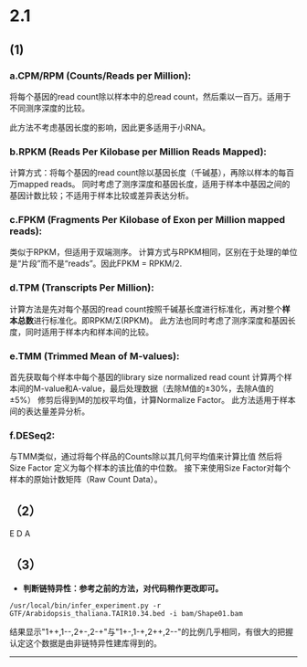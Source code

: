 # 2.1
## (1)
### a.CPM/RPM (Counts/Reads per Million):
将每个基因的read count除以样本中的总read count，然后乘以一百万。适用于不同测序深度的比较。

此方法不考虑基因长度的影响，因此更多适用于小RNA。
### b.RPKM (Reads Per Kilobase per Million Reads Mapped):

计算方式：将每个基因的read count除以基因长度（千碱基），再除以样本的每百万mapped reads。
同时考虑了测序深度和基因长度，适用于样本中基因之间的基因计数比较；不适用于样本比较或差异表达分析。

### c.FPKM (Fragments Per Kilobase of Exon per Million mapped reads):

类似于RPKM，但适用于双端测序。
计算方式与RPKM相同，区别在于处理的单位是“片段”而不是“reads”。因此FPKM = RPKM/2.
### d.TPM (Transcripts Per Million):

计算方法是先对每个基因的read count按照千碱基长度进行标准化，再对整个**样本总数**进行标准化。即RPKM/Σ(RPKM)。
此方法也同时考虑了测序深度和基因长度，同时适用于样本内和样本间的比较。
### e.TMM (Trimmed Mean of M-values):

首先获取每个样本中每个基因的library size normalized read count
计算两个样本间的M-value和A-value，最后处理数据（去除M值的±30%，去除A值的±5%）
修剪后得到M的加权平均值，计算Normalize Factor。
此方法适用于样本间的表达量差异分析。

### f.DESeq2:
与TMM类似，通过将每个样品的Counts除以其几何平均值来计算比值
然后将 Size Factor 定义为每个样本的该比值的中位数。
接下来使用Size Factor对每个样本的原始计数矩阵（Raw Count Data）。
## （2）
E D A
## （3）
* **判断链特异性：参考之前的方法，对代码稍作更改即可。**
```
/usr/local/bin/infer_experiment.py -r GTF/Arabidopsis_thaliana.TAIR10.34.bed -i bam/Shape01.bam
```
结果显示"1++,1--,2+-,2-+"与"1+-,1-+,2++,2--"的比例几乎相同，有很大的把握认定这个数据是由非链特异性建库得到的。
* ****
